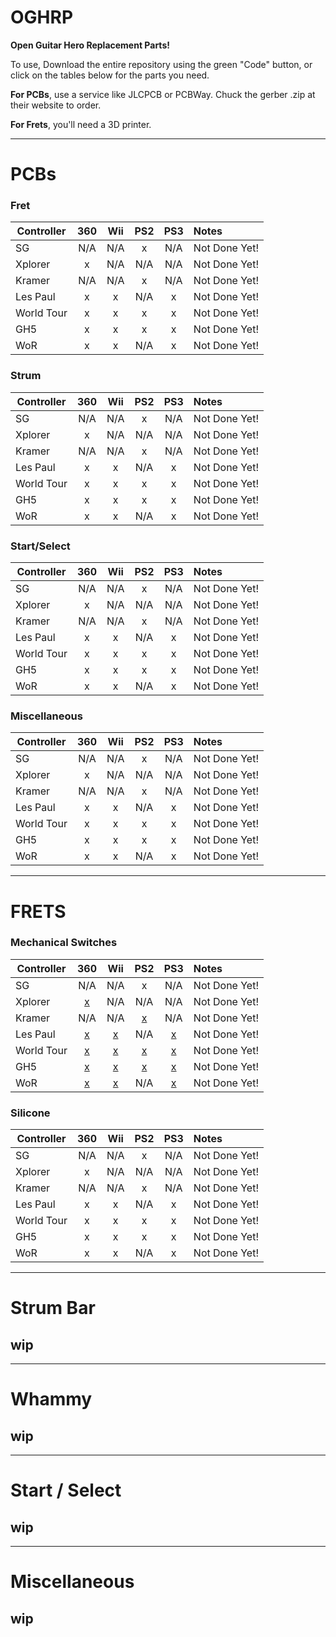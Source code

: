 # OGHRP
**Open Guitar Hero Replacement Parts!**

To use, Download the entire repository using the green "Code" button, or click on the  tables below for the parts you need.

**For PCBs**, use a service like JLCPCB or PCBWay. Chuck the gerber .zip at their website to order.

**For Frets**, you'll need a 3D printer.

-------------------------------------------------------------
# PCBs

### Fret
|**Controller**  | **360** | **Wii** | **PS2** | **PS3** | **Notes**        |
| ---------- |:---:|:---:|:---:|:---:|:-------------|
| SG         | N/A | N/A | x   | N/A | Not Done Yet!|
| Xplorer    |  x  | N/A | N/A | N/A | Not Done Yet!|
| Kramer     | N/A | N/A |  x  | N/A | Not Done Yet!|
| Les Paul   |  x  |  x  | N/A |  x  | Not Done Yet!|
| World Tour |  x  |  x  |  x  |  x  | Not Done Yet!|
| GH5        |  x  |  x  |  x  |  x  | Not Done Yet!|
| WoR        |  x  |  x  | N/A |  x  | Not Done Yet!|


### Strum

|**Controller**  | **360** | **Wii** | **PS2** | **PS3** | **Notes**        |
| ---------- |:---:|:---:|:---:|:---:|:-------------|
| SG         | N/A | N/A | x   | N/A | Not Done Yet!|
| Xplorer    |  x  | N/A | N/A | N/A | Not Done Yet!|
| Kramer     | N/A | N/A |  x  | N/A | Not Done Yet!|
| Les Paul   |  x  |  x  | N/A |  x  | Not Done Yet!|
| World Tour |  x  |  x  |  x  |  x  | Not Done Yet!|
| GH5        |  x  |  x  |  x  |  x  | Not Done Yet!|
| WoR        |  x  |  x  | N/A |  x  | Not Done Yet!|

### Start/Select
|**Controller**  | **360** | **Wii** | **PS2** | **PS3** | **Notes**        |
| ---------- |:---:|:---:|:---:|:---:|:-------------|
| SG         | N/A | N/A | x   | N/A | Not Done Yet!|
| Xplorer    |  x  | N/A | N/A | N/A | Not Done Yet!|
| Kramer     | N/A | N/A |  x  | N/A | Not Done Yet!|
| Les Paul   |  x  |  x  | N/A |  x  | Not Done Yet!|
| World Tour |  x  |  x  |  x  |  x  | Not Done Yet!|
| GH5        |  x  |  x  |  x  |  x  | Not Done Yet!|
| WoR        |  x  |  x  | N/A |  x  | Not Done Yet!|


### Miscellaneous
|**Controller**  | **360** | **Wii** | **PS2** | **PS3** | **Notes**        |
| ---------- |:---:|:---:|:---:|:---:|:-------------|
| SG         | N/A | N/A | x   | N/A | Not Done Yet!|
| Xplorer    |  x  | N/A | N/A | N/A | Not Done Yet!|
| Kramer     | N/A | N/A |  x  | N/A | Not Done Yet!|
| Les Paul   |  x  |  x  | N/A |  x  | Not Done Yet!|
| World Tour |  x  |  x  |  x  |  x  | Not Done Yet!|
| GH5        |  x  |  x  |  x  |  x  | Not Done Yet!|
| WoR        |  x  |  x  | N/A |  x  | Not Done Yet!|

--------------------

# FRETS

### Mechanical Switches
|**Controller**  | **360** | **Wii** | **PS2** | **PS3** | **Notes**        |
| ---------- |:---:|:---:|:---:|:---:|:-------------|
| SG         | N/A | N/A | x   | N/A | Not Done Yet!|
| Xplorer    | [x](https://github.com/Pixelholic/OGHRP/blob/main/frets/mech/XP%2095065.stl) | N/A | N/A | N/A | Not Done Yet!|
| Kramer     | N/A | N/A |  [x](https://github.com/Pixelholic/OGHRP/blob/main/frets/mech/Wii%20LP%20WT%205%20WOR.stl) | N/A | Not Done Yet!|
| Les Paul   | [x](https://github.com/Pixelholic/OGHRP/blob/main/frets/mech/Xbox%20LP%20WT%205.stl) | [x](https://github.com/Pixelholic/OGHRP/blob/main/frets/mech/Wii%20LP%20WT%205%20WOR.stl) | N/A | [x](https://github.com/Pixelholic/OGHRP/blob/main/frets/mech/Wii%20LP%20WT%205%20WOR.stl) | Not Done Yet!|
| World Tour | [x](https://github.com/Pixelholic/OGHRP/blob/main/frets/mech/Xbox%20LP%20WT%205.stl) | [x](https://github.com/Pixelholic/OGHRP/blob/main/frets/mech/Wii%20LP%20WT%205%20WOR.stl) | [x](https://github.com/Pixelholic/OGHRP/blob/main/frets/mech/Wii%20LP%20WT%205%20WOR.stl) | [x](https://github.com/Pixelholic/OGHRP/blob/main/frets/mech/Wii%20LP%20WT%205%20WOR.stl) | Not Done Yet!|
| GH5        | [x](https://github.com/Pixelholic/OGHRP/blob/main/frets/mech/Xbox%20LP%20WT%205.stl) | [x](https://github.com/Pixelholic/OGHRP/blob/main/frets/mech/Wii%20LP%20WT%205%20WOR.stl) | [x](https://github.com/Pixelholic/OGHRP/blob/main/frets/mech/Wii%20LP%20WT%205%20WOR.stl) | [x](https://github.com/Pixelholic/OGHRP/blob/main/frets/mech/Wii%20LP%20WT%205%20WOR.stl) | Not Done Yet!|
| WoR        | [x](https://github.com/Pixelholic/OGHRP/blob/main/frets/mech/Wii%20LP%20WT%205%20WOR.stl) | [x](https://github.com/Pixelholic/OGHRP/blob/main/frets/mech/Wii%20LP%20WT%205%20WOR.stl) | N/A | [x](https://github.com/Pixelholic/OGHRP/blob/main/frets/mech/Wii%20LP%20WT%205%20WOR.stl) | Not Done Yet!|


### Silicone
|**Controller**  | **360** | **Wii** | **PS2** | **PS3** | **Notes**        |
| ---------- |:---:|:---:|:---:|:---:|:-------------|
| SG         | N/A | N/A | x   | N/A | Not Done Yet!|
| Xplorer    |  x  | N/A | N/A | N/A | Not Done Yet!|
| Kramer     | N/A | N/A |  x  | N/A | Not Done Yet!|
| Les Paul   |  x  |  x  | N/A |  x  | Not Done Yet!|
| World Tour |  x  |  x  |  x  |  x  | Not Done Yet!|
| GH5        |  x  |  x  |  x  |  x  | Not Done Yet!|
| WoR        |  x  |  x  | N/A |  x  | Not Done Yet!|

-----

# Strum Bar 
## wip

------

# Whammy
## wip
------

# Start / Select
## wip

-----

# Miscellaneous 
## wip